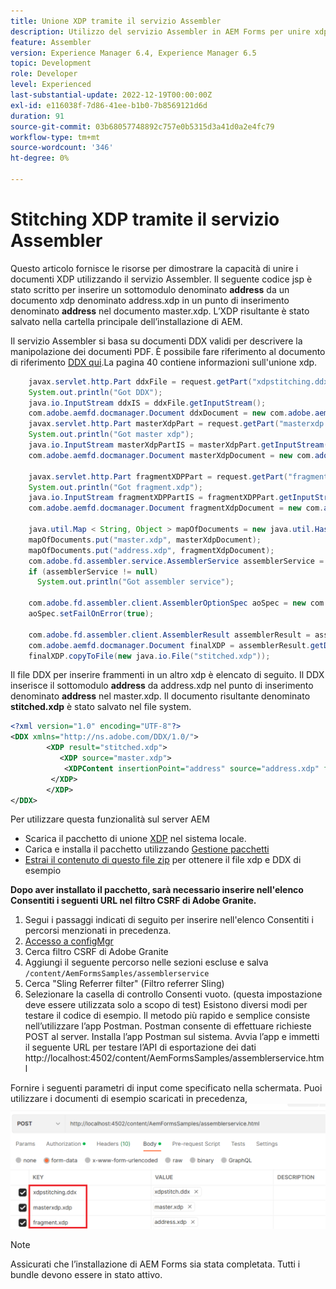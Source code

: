 ```yaml
---
title: Unione XDP tramite il servizio Assembler
description: Utilizzo del servizio Assembler in AEM Forms per unire xdp
feature: Assembler
version: Experience Manager 6.4, Experience Manager 6.5
topic: Development
role: Developer
level: Experienced
last-substantial-update: 2022-12-19T00:00:00Z
exl-id: e116038f-7d86-41ee-b1b0-7b8569121d6d
duration: 91
source-git-commit: 03b68057748892c757e0b5315d3a41d0a2e4fc79
workflow-type: tm+mt
source-wordcount: '346'
ht-degree: 0%

---
```


# Stitching XDP tramite il servizio Assembler

Questo articolo fornisce le risorse per dimostrare la capacità di unire i documenti XDP utilizzando il servizio Assembler.
Il seguente codice jsp è stato scritto per inserire un sottomodulo denominato **address** da un documento xdp denominato address.xdp in un punto di inserimento denominato **address** nel documento master.xdp. L’XDP risultante è stato salvato nella cartella principale dell’installazione di AEM.

Il servizio Assembler si basa su documenti DDX validi per descrivere la manipolazione dei documenti PDF. È possibile fare riferimento al documento di riferimento [DDX qui](assets/ddxRef.pdf).La pagina 40 contiene informazioni sull&#39;unione xdp.

```java
    javax.servlet.http.Part ddxFile = request.getPart("xdpstitching.ddx");
    System.out.println("Got DDX");
    java.io.InputStream ddxIS = ddxFile.getInputStream();
    com.adobe.aemfd.docmanager.Document ddxDocument = new com.adobe.aemfd.docmanager.Document(ddxIS);
    javax.servlet.http.Part masterXdpPart = request.getPart("masterxdp.xdp");
    System.out.println("Got master xdp");
    java.io.InputStream masterXdpPartIS = masterXdpPart.getInputStream();
    com.adobe.aemfd.docmanager.Document masterXdpDocument = new com.adobe.aemfd.docmanager.Document(masterXdpPartIS);

    javax.servlet.http.Part fragmentXDPPart = request.getPart("fragment.xdp");
    System.out.println("Got fragment.xdp");
    java.io.InputStream fragmentXDPPartIS = fragmentXDPPart.getInputStream();
    com.adobe.aemfd.docmanager.Document fragmentXdpDocument = new com.adobe.aemfd.docmanager.Document(fragmentXDPPartIS);

    java.util.Map < String, Object > mapOfDocuments = new java.util.HashMap < String, Object > ();
    mapOfDocuments.put("master.xdp", masterXdpDocument);
    mapOfDocuments.put("address.xdp", fragmentXdpDocument);
    com.adobe.fd.assembler.service.AssemblerService assemblerService = sling.getService(com.adobe.fd.assembler.service.AssemblerService.class);
    if (assemblerService != null)
      System.out.println("Got assembler service");

    com.adobe.fd.assembler.client.AssemblerOptionSpec aoSpec = new com.adobe.fd.assembler.client.AssemblerOptionSpec();
    aoSpec.setFailOnError(true);

    com.adobe.fd.assembler.client.AssemblerResult assemblerResult = assemblerService.invoke(ddxDocument, mapOfDocuments, aoSpec);
    com.adobe.aemfd.docmanager.Document finalXDP = assemblerResult.getDocuments().get("stitched.xdp");
    finalXDP.copyToFile(new java.io.File("stitched.xdp"));
```

Il file DDX per inserire frammenti in un altro xdp è elencato di seguito. Il DDX inserisce il sottomodulo **address** da address.xdp nel punto di inserimento denominato **address** nel master.xdp. Il documento risultante denominato **stitched.xdp** è stato salvato nel file system.

```xml
<?xml version="1.0" encoding="UTF-8"?> 
<DDX xmlns="http://ns.adobe.com/DDX/1.0/"> 
        <XDP result="stitched.xdp"> 
           <XDP source="master.xdp"> 
            <XDPContent insertionPoint="address" source="address.xdp" fragment="address"/> 
         </XDP> 
        </XDP>         
</DDX>
```

Per utilizzare questa funzionalità sul server AEM

* Scarica il pacchetto di unione [XDP](assets/xdp-stitching.zip) nel sistema locale.
* Carica e installa il pacchetto utilizzando [Gestione pacchetti](http://localhost:4502/crx/packmgr/index.jsp)
* [Estrai il contenuto di questo file zip](assets/xdp-and-ddx.zip) per ottenere il file xdp e DDX di esempio

**Dopo aver installato il pacchetto, sarà necessario inserire nell&#39;elenco Consentiti i seguenti URL nel filtro CSRF di Adobe Granite.**

1. Segui i passaggi indicati di seguito per inserire nell&#39;elenco Consentiti i percorsi menzionati in precedenza.
1. [Accesso a configMgr](http://localhost:4502/system/console/configMgr)
1. Cerca filtro CSRF di Adobe Granite
1. Aggiungi il seguente percorso nelle sezioni escluse e salva `/content/AemFormsSamples/assemblerservice`
1. Cerca &quot;Sling Referrer filter&quot; (Filtro referrer Sling)
1. Selezionare la casella di controllo Consenti vuoto. (questa impostazione deve essere utilizzata solo a scopo di test)
Esistono diversi modi per testare il codice di esempio. Il metodo più rapido e semplice consiste nell’utilizzare l’app Postman. Postman consente di effettuare richieste POST al server. Installa l’app Postman sul sistema.
Avvia l’app e immetti il seguente URL per testare l’API di esportazione dei dati
http://localhost:4502/content/AemFormsSamples/assemblerservice.html

Fornire i seguenti parametri di input come specificato nella schermata. Puoi utilizzare i documenti di esempio scaricati in precedenza,
![xdp-stitch-postman](assets/xdp-stitching-postman.png)

>[!NOTE]
>
>Assicurati che l’installazione di AEM Forms sia stata completata. Tutti i bundle devono essere in stato attivo.
>
